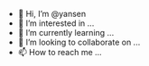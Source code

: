 - 👋 Hi, I’m @yansen
- 👀 I’m interested in ...
- 🌱 I’m currently learning ...
- 💞️ I’m looking to collaborate on ...
- 📫 How to reach me ...

<!---
yansenBusanid/yansenBusanid is a ✨ special ✨ repository because its `README.md` (this file) appears on your GitHub profile.
You can click the Preview link to take a look at your changes.
--->

